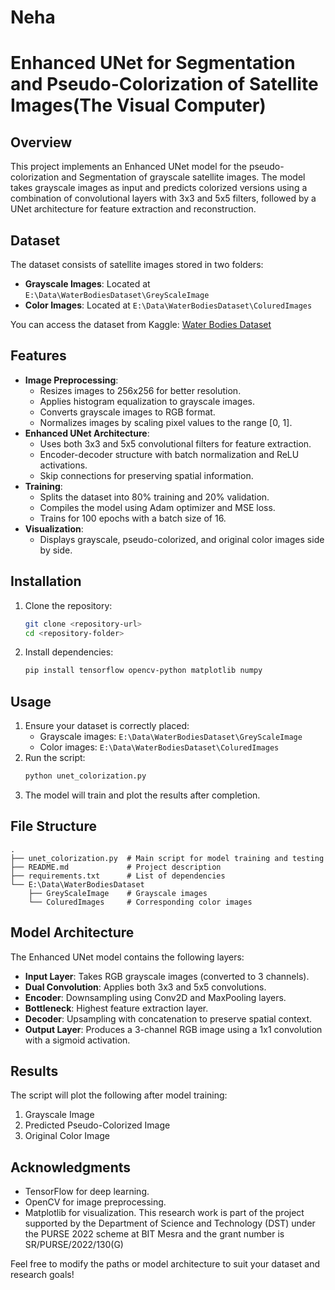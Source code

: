 # Neha
# Enhanced UNet for Segmentation and Pseudo-Colorization of Satellite Images(The Visual Computer)

## Overview

This project implements an Enhanced UNet model for the pseudo-colorization and Segmentation  of grayscale satellite images. The model takes grayscale  images as input and predicts colorized versions using a combination of convolutional layers with 3x3 and 5x5 filters, followed by a UNet architecture for feature extraction and reconstruction.

## Dataset

The dataset consists of satellite images stored in two folders:
- **Grayscale Images**: Located at `E:\Data\WaterBodiesDataset\GreyScaleImage`
- **Color Images**: Located at `E:\Data\WaterBodiesDataset\ColuredImages`

You can access the dataset from Kaggle: [Water Bodies Dataset](https://www.kaggle.com/datasets/franciscoescobar/satellite-images-of-water-bodies)

## Features

- **Image Preprocessing**:
  - Resizes images to 256x256 for better resolution.
  - Applies histogram equalization to grayscale images.
  - Converts grayscale images to RGB format.
  - Normalizes images by scaling pixel values to the range [0, 1].
- **Enhanced UNet Architecture**:
  - Uses both 3x3 and 5x5 convolutional filters for feature extraction.
  - Encoder-decoder structure with batch normalization and ReLU activations.
  - Skip connections for preserving spatial information.
- **Training**:
  - Splits the dataset into 80% training and 20% validation.
  - Compiles the model using Adam optimizer and MSE loss.
  - Trains for 100 epochs with a batch size of 16.
- **Visualization**:
  - Displays grayscale, pseudo-colorized, and original color images side by side.

## Installation

1. Clone the repository:
   ```bash
   git clone <repository-url>
   cd <repository-folder>
   ```
2. Install dependencies:
   ```bash
   pip install tensorflow opencv-python matplotlib numpy
   ```

## Usage

1. Ensure your dataset is correctly placed:
   - Grayscale images: `E:\Data\WaterBodiesDataset\GreyScaleImage`
   - Color images: `E:\Data\WaterBodiesDataset\ColuredImages`
2. Run the script:
   ```bash
   python unet_colorization.py
   ```
3. The model will train and plot the results after completion.

## File Structure
```
.
├── unet_colorization.py  # Main script for model training and testing
├── README.md             # Project description
├── requirements.txt      # List of dependencies
└── E:\Data\WaterBodiesDataset
    ├── GreyScaleImage    # Grayscale images
    └── ColuredImages     # Corresponding color images
```

## Model Architecture

The Enhanced UNet model contains the following layers:
- **Input Layer**: Takes RGB grayscale images (converted to 3 channels).
- **Dual Convolution**: Applies both 3x3 and 5x5 convolutions.
- **Encoder**: Downsampling using Conv2D and MaxPooling layers.
- **Bottleneck**: Highest feature extraction layer.
- **Decoder**: Upsampling with concatenation to preserve spatial context.
- **Output Layer**: Produces a 3-channel RGB image using a 1x1 convolution with a sigmoid activation.

## Results

The script will plot the following after model training:
1. Grayscale Image
2. Predicted Pseudo-Colorized Image
3. Original Color Image

## Acknowledgments

- TensorFlow for deep learning.
- OpenCV for image preprocessing.
- Matplotlib for visualization.
This research work is part of the project supported by the Department of Science and Technology (DST) under the PURSE 2022 scheme at BIT Mesra and the grant number is SR/PURSE/2022/130(G)


Feel free to modify the paths or model architecture to suit your dataset and research goals!


